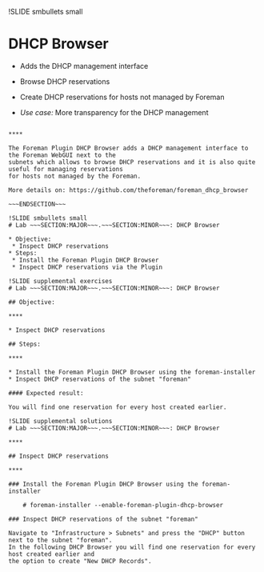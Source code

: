 !SLIDE smbullets small
# DHCP Browser

* Adds the DHCP management interface
 * Browse DHCP reservations
 * Create DHCP reservations for hosts not managed by Foreman

* _Use case:_ More transparency for the DHCP management

~~~SECTION:handouts~~~

****

The Foreman Plugin DHCP Browser adds a DHCP management interface to the Foreman WebGUI next to the
subnets which allows to browse DHCP reservations and it is also quite useful for managing reservations
for hosts not managed by the Foreman.

More details on: https://github.com/theforeman/foreman_dhcp_browser

~~~ENDSECTION~~~

!SLIDE smbullets small
# Lab ~~~SECTION:MAJOR~~~.~~~SECTION:MINOR~~~: DHCP Browser

* Objective:
 * Inspect DHCP reservations
* Steps:
 * Install the Foreman Plugin DHCP Browser
 * Inspect DHCP reservations via the Plugin

!SLIDE supplemental exercises
# Lab ~~~SECTION:MAJOR~~~.~~~SECTION:MINOR~~~: DHCP Browser

## Objective:

****

* Inspect DHCP reservations

## Steps:

****

* Install the Foreman Plugin DHCP Browser using the foreman-installer
* Inspect DHCP reservations of the subnet "foreman"

#### Expected result:

You will find one reservation for every host created earlier.

!SLIDE supplemental solutions
# Lab ~~~SECTION:MAJOR~~~.~~~SECTION:MINOR~~~: DHCP Browser

****

## Inspect DHCP reservations

****

### Install the Foreman Plugin DHCP Browser using the foreman-installer

    # foreman-installer --enable-foreman-plugin-dhcp-browser

### Inspect DHCP reservations of the subnet "foreman"

Navigate to "Infrastructure > Subnets" and press the "DHCP" button next to the subnet "foreman".
In the following DHCP Browser you will find one reservation for every host created earlier and
the option to create "New DHCP Records".
